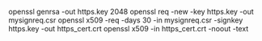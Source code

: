 openssl genrsa -out https.key 2048
openssl req -new -key https.key -out mysignreq.csr
openssl x509 -req -days 30 -in mysignreq.csr -signkey https.key -out https_cert.crt
openssl x509 -in https_cert.crt -noout -text